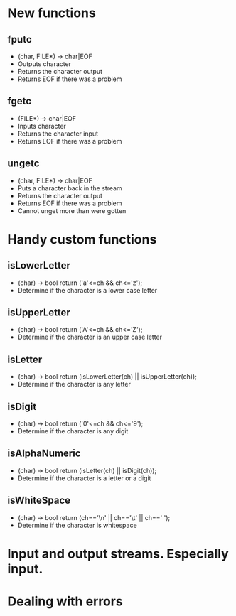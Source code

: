# New functions

## fputc
- (char, FILE*) -> char|EOF
- Outputs character
- Returns the character output
- Returns EOF if there was a problem

## fgetc
- (FILE*) -> char|EOF
- Inputs character
- Returns the character input
- Returns EOF if there was a problem

## ungetc
- (char, FILE*) -> char|EOF
- Puts a character back in the stream
- Returns the character output
- Returns EOF if there was a problem
- Cannot unget more than were gotten

# Handy custom functions

## isLowerLetter
- (char) -> bool
    return ('a'<=ch && ch<='z');
- Determine if the character is a lower case letter


## isUpperLetter
- (char) -> bool
    return ('A'<=ch && ch<='Z');
- Determine if the character is an upper case letter


## isLetter
- (char) -> bool
    return (isLowerLetter(ch) || isUpperLetter(ch));
- Determine if the character is any letter


## isDigit
- (char) -> bool
    return ('0'<=ch && ch<='9');
- Determine if the character is any digit


## isAlphaNumeric
- (char) -> bool
    return (isLetter(ch) || isDigit(ch));
- Determine if the character is a letter or a digit


## isWhiteSpace
- (char) -> bool
    return (ch=='\n' || ch=='\t' || ch==' ');
- Determine if the character is whitespace



# Input and output streams. Especially input.

# Dealing with errors
